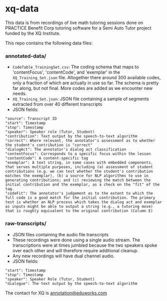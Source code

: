 # xq-data

This data is from recordings of live math tutoring sessions done on PRACTICE Benefit Corp tutoring software for a Semi Auto Tutor project funded by the XQ Institute. 


This repo contains the following data files:

### annotated-data/
- `CodeTable_TrainingSet.csv`: The coding schema that maps to 'contentFocus', 'contentCode', and 'exemplar' in the `XQ_Training_Set.json` file. Altogether there around 300 available codes, only a fraction of which are actually in use so far. The schema is pretty far along, but not final. More codes are added as we encounter new needs. 
- `XQ_Training_Set.json`: JSON file containing a sample of segments extracted from over 40 different transcripts
- JSON fields:
```
"source": Transcript ID 
"start": Timestamp
"stop": Timestamp
"speaker": Speaker role (Tutor, Student)
"contribution": Text output by the speech-to-text algorithm
"correct": Where relevant, the annotator's assessment as to whether the student's contribution is "correct"
"dialogAct": The annotator's dialog act classification
"contentFocus": Corresponds to a specific focus within the lesson
"contentCode": A content-specific tag
"exemplar": A text string, in some cases with embedded components, that serves multiple purposes, including (a) assessment of student contributions (e.g. we can test whether the student's contribution matches the exemplar), (b) a source for NLP algorithms to use in generating contributions; and (c) reviewing the match between the initial contribution and the exemplar, as a check on the "fit" of the tag.
"codeFit": The annotator's judgement as to the extent to which the full code is a good match for the initial contribution. The primary test is whether an NLP process which takes the dialog act and exemplar as inputs might be able to output a string (e.g., a tutoring move) that is roughly equivalent to the original contribution (Column E)
```

### raw-transcripts/
- JSON files containing the audio file transcripts
- These recordings were done using a single audio stream. The transcriptions were at times jumbled because the two speakers spoke over each other and will therefore require additional cleanup.
- Any new recordings will have dual channel audio. 
- JSON fields: 
```
"start": Timestamp
"stop": Timestamp
"speaker": Speaker Role (Tutor, Student)
"dialogue": The text output by the speech-to-text algorithm
```

The contact for XQ is annotation@eduworks.com

